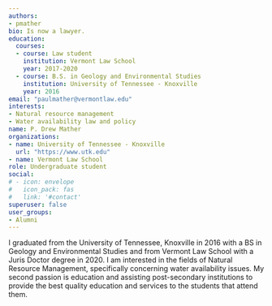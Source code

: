 ```yaml
---
authors:
- pmather
bio: Is now a lawyer.
education:
  courses:
  - course: Law student
    institution: Vermont Law School
    year: 2017-2020
  - course: B.S. in Geology and Environmental Studies
    institution: University of Tennessee - Knoxville
    year: 2016
email: "paulmather@vermontlaw.edu"
interests:
- Natural resource management
- Water availability law and policy
name: P. Drew Mather
organizations:
- name: University of Tennessee - Knoxville
  url: "https://www.utk.edu"
- name: Vermont Law School
role: Undergraduate student
social:
# - icon: envelope
#   icon_pack: fas
#   link: '#contact'
superuser: false
user_groups:
- Alumni
---
```


I graduated from the University of Tennessee, Knoxville in 2016 with a BS in Geology and Environmental Studies and from Vermont Law School with a Juris Doctor degree in 2020. I am interested in the fields of Natural Resource Management, specifically concerning water availability issues. My second passion is education and assisting post-secondary institutions to provide the best quality education and services to the students that attend them. 